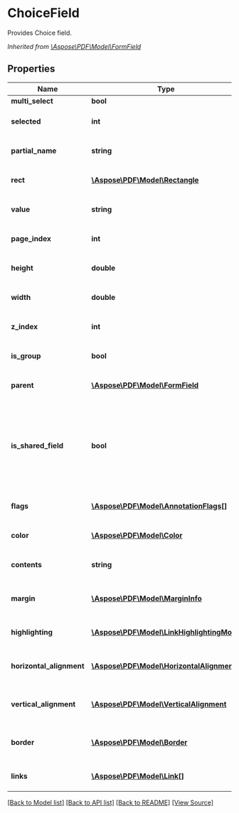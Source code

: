 ﻿# ChoiceField
Provides Choice field.

*Inherited from [\Aspose\PDF\Model\FormField](FormField.md)*
## Properties
Name | Type | Description | Notes
------------ | ------------- | ------------- | -------------
**multi_select** | **bool** | Gets or sets multiselection flag. | [optional]
**selected** | **int** | Gets or sets index of selected item. Numbering of items is started from 1. | [optional]
**partial_name** | **string** | Field name.<br />*Inherited from [\Aspose\PDF\Model\FormField](FormField.md)* | [optional]
**rect** | [**\Aspose\PDF\Model\Rectangle**](Rectangle.md) | Field rectangle.<br />*Inherited from [\Aspose\PDF\Model\FormField](FormField.md)* | [optional]
**value** | **string** | Field value.<br />*Inherited from [\Aspose\PDF\Model\FormField](FormField.md)* | [optional]
**page_index** | **int** | Page index.<br />*Inherited from [\Aspose\PDF\Model\FormField](FormField.md)* | 
**height** | **double** | Gets or sets height of the field.<br />*Inherited from [\Aspose\PDF\Model\FormField](FormField.md)* | [optional]
**width** | **double** | Gets or sets width of the field.<br />*Inherited from [\Aspose\PDF\Model\FormField](FormField.md)* | [optional]
**z_index** | **int** | Z index.<br />*Inherited from [\Aspose\PDF\Model\FormField](FormField.md)* | [optional]
**is_group** | **bool** | Is group.<br />*Inherited from [\Aspose\PDF\Model\FormField](FormField.md)* | [optional]
**parent** | [**\Aspose\PDF\Model\FormField**](FormField.md) | Gets field parent.<br />*Inherited from [\Aspose\PDF\Model\FormField](FormField.md)* | [optional]
**is_shared_field** | **bool** | Property for Generator support. Used when field is added to header or footer. If true, this field will created once and it's appearance will be visible on all pages of the document. If false, separated field will be created for every document page.<br />*Inherited from [\Aspose\PDF\Model\FormField](FormField.md)* | [optional]
**flags** | [**\Aspose\PDF\Model\AnnotationFlags[]**](AnnotationFlags.md) | Gets Flags of the field.<br />*Inherited from [\Aspose\PDF\Model\FormField](FormField.md)* | [optional]
**color** | [**\Aspose\PDF\Model\Color**](Color.md) | Color of the annotation.<br />*Inherited from [\Aspose\PDF\Model\FormField](FormField.md)* | [optional]
**contents** | **string** | Get the field content.<br />*Inherited from [\Aspose\PDF\Model\FormField](FormField.md)* | [optional]
**margin** | [**\Aspose\PDF\Model\MarginInfo**](MarginInfo.md) | Gets or sets a outer margin for paragraph (for pdf generation)<br />*Inherited from [\Aspose\PDF\Model\FormField](FormField.md)* | [optional]
**highlighting** | [**\Aspose\PDF\Model\LinkHighlightingMode**](LinkHighlightingMode.md) | Field highlighting mode.<br />*Inherited from [\Aspose\PDF\Model\FormField](FormField.md)* | [optional]
**horizontal_alignment** | [**\Aspose\PDF\Model\HorizontalAlignment**](HorizontalAlignment.md) | Gets HorizontalAlignment of the field.<br />*Inherited from [\Aspose\PDF\Model\FormField](FormField.md)* | [optional]
**vertical_alignment** | [**\Aspose\PDF\Model\VerticalAlignment**](VerticalAlignment.md) | Gets VerticalAlignment of the field.<br />*Inherited from [\Aspose\PDF\Model\FormField](FormField.md)* | [optional]
**border** | [**\Aspose\PDF\Model\Border**](Border.md) | Gets or sets annotation border characteristics.<br />*Inherited from [\Aspose\PDF\Model\FormField](FormField.md)* | [optional]
**links** | [**\Aspose\PDF\Model\Link[]**](Link.md) | Link to the document.<br />*Inherited from [\Aspose\PDF\Model\LinkElement](LinkElement.md)* | [optional]

[[Back to Model list]](../README.md#documentation-for-models) [[Back to API list]](../README.md#documentation-for-api-endpoints) [[Back to README]](../README.md) [[View Source]](../src/Aspose/PDF/Model/ChoiceField.php)

